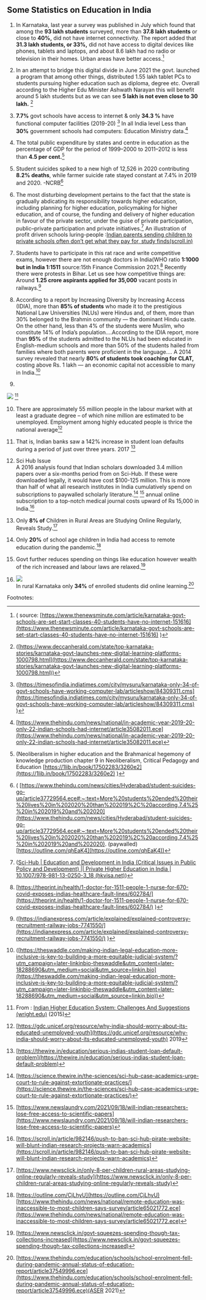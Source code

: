
## Some Statistics on Education in India

1.  In Karnataka, last year a survey was published in July which found that among the **93 lakh students** surveyed, more than **37.8 lakh students** or close to **40%,** did not have internet connectivity. The report added that **31.3 lakh students, or 33%,** did not have access to digital devices like phones, tablets and laptops, and about 8.6 lakh had no radio or television in their homes. Urban areas have better access.[^1] 
    
2.  In an attempt to bridge this digital divide in June 2021 the govt. launched a program that among other things, distributed 1.55 lakh tablet PCs to students pursuing higher education such as diploma, degree etc. Overall according to the Higher Edu Minister Ashwath Narayan this will benefit around 5 lakh students but as we can see **5 lakh is not even close to 30 lakh.** [^2]
    
3.  **7.7%** govt schools have access to internet & only **34.3 %** have functional computer facilities (2019-20) [^3] In all India level Less than **30%** government schools had computers: Education Ministry data.[^4] 
    
4.  The total public expenditure by states and centre in education as the percentage of GDP for the period of 1999–2000 to 2011–2012 is less than **4.5 per cent.**[^5]
    
5.  Student suicides spiked to a new high of 12,526 in 2020 contributing **8.2% deaths**, while farmer suicide rate stayed constant at 7.4% in 2019 and 2020. -NCRB[^6]
    
6.  The most disturbing development pertains to the fact that the state is gradually abdicating its responsibility towards higher education, including planning for higher education, policymaking for higher education, and of course, the funding and delivery of higher education in favour of the private sector, under the guise of private participation, public–private participation and private initiatives.[^7] An illustration of profit driven schools luring-people :[Indian parents sending children to private schools often don’t get what they pay for, study finds(scroll.in)](https://scroll.in/article/905489/huge-mismatch-between-what-indian-parents-seek-from-private-schools-and-what-they-get-finds-study)
    
7.  Students have to participate in this rat race and write competitive exams, however there are not enough doctors in India(WHO ratio **1:1000 but in India 1:1511** source:15th Finance Commission 2021.[^8] Recently there were protests in Bihar. Let us see how competitive things are: Around **1.25 crore aspirants applied for 35,000** vacant posts in railways.[^9] 
    
8.  According to a report by Increasing Diversity by Increasing Access (IDIA), more than **85% of students** who made it to the prestigious National Law Universities (NLUs) were Hindus and, of them, more than 30% belonged to the Brahmin community — the dominant Hindu caste. On the other hand, less than 4% of the students were Muslim, who constitute 14% of India’s population….According to the IDIA report, more than **95%** of the students admitted to the NLUs had been educated in English-medium schools and more than 50% of the students hailed from families where both parents were proficient in the language.... A 2014 survey revealed that nearly **80% of students took coaching for CLAT,** costing above Rs. 1 lakh — an economic capital not accessible to many in India.[^10] 
9. 
**![](https://lh5.googleusercontent.com/4IRWJI-qWjY77cIjmMX91yHnAunj6TB5jtwajh0vUKXCNtV78IKYZjpYLADfON13A_817nvRcJbNTwQN0FFAJUwJySscJmoq46n4_ljFuw-jJWoGztRDTeqVaoVsAnhYJ9_8CP6X)**
[^11]

10.  There are approximately 55 million people in the labour market with at least a graduate degree – of which nine million are estimated to be unemployed. Employment among highly educated people is thrice the national average[^12] 
    
11.  That is, Indian banks saw a 142% increase in student loan defaults during a period of just over three years. 2017 [^13]
    
12.  Sci Hub Issue  
    A 2016 analysis found that Indian scholars downloaded 3.4 million papers over a six-months period from on Sci-Hub. If these were downloaded legally, it would have cost $100-125 million. This is more than half of what all research institutes in India cumulatively spend on subscriptions to paywalled scholarly literature.[^14] [^15] annual online subscription to a top-notch medical journal costs upward of Rs 15,000 in India.[^16]  
    
13.  Only **8% of** Children in Rural Areas are Studying Online Regularly, Reveals Study.[^17] 
    
14.  Only **20%** of school age children in India had access to remote education during the pandemic.[^18] 
    
15.  Govt further reduces spending on things like education however wealth of the rich increased and labour laws are relaxed.[^19]
    
16.  ![](https://lh6.googleusercontent.com/mHeHgSWXqq4nWAKnmi-NV6qsKpHl5TeWcZXF-ZPpRzvFB2nNkIRN3enRqRs5qiRKVeDmGYcWG-YTppIW3wiveTNwR4Uq-OTI1Do38J6idfk3uEZXx_ajQbyS7me2q3WTNE5EkM2M)  
In rural Karnataka only **34%** of enrolled students did online learning.[^20]

Footnotes:
[^1]: ( source: [https://www.thenewsminute.com/article/karnataka-govt-schools-are-set-start-classes-40-students-have-no-internet-151616](https://www.thenewsminute.com/article/karnataka-govt-schools-are-set-start-classes-40-students-have-no-internet-151616) )
[^2]: ([https://www.deccanherald.com/state/top-karnataka-stories/karnataka-govt-launches-new-digital-learning-platforms-1000798.html](https://www.deccanherald.com/state/top-karnataka-stories/karnataka-govt-launches-new-digital-learning-platforms-1000798.html))
[^3]: ([https://timesofindia.indiatimes.com/city/mysuru/karnataka-only-34-of-govt-schools-have-working-computer-lab/articleshow/84309311.cms](https://timesofindia.indiatimes.com/city/mysuru/karnataka-only-34-of-govt-schools-have-working-computer-lab/articleshow/84309311.cms) )
[^4]:[https://www.thehindu.com/news/national/in-academic-year-2019-20-only-22-indian-schools-had-internet/article35082011.ece](https://www.thehindu.com/news/national/in-academic-year-2019-20-only-22-indian-schools-had-internet/article35082011.ece)
[^5]:(Neoliberalism in higher education and the Brahmanical hegemony of knowledge production chapter 9 in Neoliberalism, Critical Pedagogy and Education [https://1lib.in/book/17502283/3260e2](https://1lib.in/book/17502283/3260e2) )
[^6]: ( [https://www.thehindu.com/news/cities/Hyderabad/student-suicides-go-up/article37729564.ece#:~:text=More%20students%20ended%20their%20lives%20in%202020%20than%202019%2C%20according,7.4%25%20in%202019%20and%202020](https://www.thehindu.com/news/cities/Hyderabad/student-suicides-go-up/article37729564.ece#:~:text=More%20students%20ended%20their%20lives%20in%202020%20than%202019%2C%20according,7.4%25%20in%202019%20and%202020). (paywalled) [https://outline.com/qhEaK4](https://outline.com/qhEaK4))
[^7]: ([Sci-Hub | Education and Development in India (Critical Issues in Public Policy and Development) || Private Higher Education in India | 10.1007/978-981-13-0250-3_18 (hkvisa.net)](https://sci-hub.hkvisa.net/10.1007/978-981-13-0250-3_18#)) 
[^8]:[https://theprint.in/health/1-doctor-for-1511-people-1-nurse-for-670-covid-exposes-indias-healthcare-fault-lines/602784/](https://theprint.in/health/1-doctor-for-1511-people-1-nurse-for-670-covid-exposes-indias-healthcare-fault-lines/602784/) )
[^9]:([https://indianexpress.com/article/explained/explained-controversy-recruitment-railway-jobs-7741550/](https://indianexpress.com/article/explained/explained-controversy-recruitment-railway-jobs-7741550/) )
[^10]: ([https://theswaddle.com/making-indian-legal-education-more-inclusive-is-key-to-building-a-more-equitable-judicial-system/?utm_campaign=later-linkinbio-theswaddle&utm_content=later-18288690&utm_medium=social&utm_source=linkin.bio](https://theswaddle.com/making-indian-legal-education-more-inclusive-is-key-to-building-a-more-equitable-judicial-system/?utm_campaign=later-linkinbio-theswaddle&utm_content=later-18288690&utm_medium=social&utm_source=linkin.bio))
[^11]:From : [Indian Higher Education System: Challenges And Suggestions (wright.edu)](https://corescholar.libraries.wright.edu/cgi/viewcontent.cgi?article=1179&context=ejie) (2015)
[^12]:[https://gdc.unicef.org/resource/why-india-should-worry-about-its-educated-unemployed-youth](https://gdc.unicef.org/resource/why-india-should-worry-about-its-educated-unemployed-youth) 2019
[^13]:[https://thewire.in/education/serious-indias-student-loan-default-problem](https://thewire.in/education/serious-indias-student-loan-default-problem)
[^14]:[https://science.thewire.in/the-sciences/sci-hub-case-academics-urge-court-to-rule-against-extortionate-practices/](https://science.thewire.in/the-sciences/sci-hub-case-academics-urge-court-to-rule-against-extortionate-practices/) 
[^15]:[https://www.newslaundry.com/2021/09/18/will-indian-researchers-lose-free-access-to-scientific-papers](https://www.newslaundry.com/2021/09/18/will-indian-researchers-lose-free-access-to-scientific-papers)
[^16]:[https://scroll.in/article/982146/push-to-ban-sci-hub-pirate-website-will-blunt-indian-research-projects-warn-academics](https://scroll.in/article/982146/push-to-ban-sci-hub-pirate-website-will-blunt-indian-research-projects-warn-academics)
[^17]:[https://www.newsclick.in/only-8-per-children-rural-areas-studying-online-regularly-reveals-study](https://www.newsclick.in/only-8-per-children-rural-areas-studying-online-regularly-reveals-study)
[^18]: [https://outline.com/CjLhyU](https://outline.com/CjLhyU) [https://www.thehindu.com/news/national/remote-education-was-inaccessible-to-most-children-says-survey/article65021772.ece](https://www.thehindu.com/news/national/remote-education-was-inaccessible-to-most-children-says-survey/article65021772.ece)
[^19]:[https://www.newsclick.in/govt-squeezes-spending-though-tax-collections-increased](https://www.newsclick.in/govt-squeezes-spending-though-tax-collections-increased) 
[^20]:[https://www.thehindu.com/education/schools/school-enrolment-fell-during-pandemic-annual-status-of-education-report/article37549996.ece](https://www.thehindu.com/education/schools/school-enrolment-fell-during-pandemic-annual-status-of-education-report/article37549996.ece)(ASER 2021)

